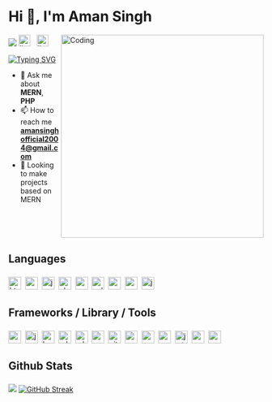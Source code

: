 <h1 align="left">Hi 👋, I'm Aman Singh</h1>
<img align="right" alt="Coding" width="400" src="https://user-images.githubusercontent.com/74038190/212749695-a6817c5a-a794-462b-afca-1b5ce7dd5e63.gif">

[![](https://visitcount.itsvg.in/api?id=AmanSingh470&label=Profile%20Views&color=6&icon=5&pretty=true)](https://visitcount.itsvg.in)
<a href="https://www.linkedin.com/in/aman-singh-a301a8291/"><img src="https://img.shields.io/badge/LinkedIn-black?logo=linkedin&logoColor=white&color=blue" height="23" alt="linkedin logo"  /></a>
<img width="5" />
<a href="https://solo.to/amansingh2004"><img src="https://img.shields.io/badge/Linktree-black?logo=linktree&logoColor=black&color=green" height="23" alt="linktree logo"  /></a>

[![Typing SVG](https://readme-typing-svg.demolab.com?font=Fira+Code&pause=1000&color=580CF7&random=false&width=435&lines=Full+Stack+Developer++%F0%9F%91%A9%E2%80%8D%F0%9F%92%BB;MERN+Stack+)](https://git.io/typing-svg)


- 💬 Ask me about **MERN**, **PHP**
- 📫 How to reach me **amansinghofficial2004@gmail.com**
- 👀 Looking to make projects based on MERN


###

<br clear="both">

<h2 align="left">Languages</h2>

###

<div align="left">
  <img src="https://img.shields.io/badge/HTML-black?logo=html5&color=rgb(5%2C18%2C42)" height="25" alt="html5 logo"  />
  <img width="0" />
  <img src="https://img.shields.io/badge/CSS-black?logo=CSS3&color=rgb(5%2C18%2C42)" height="25" alt="css3 logo"  />
  <img width="0" />
  <img src="https://img.shields.io/badge/JAVASCRIPT-black?logo=javascript&color=rgb(5%2C18%2C42)" height="25" alt="javascript logo"  />
  <img width="0" />
  <img src="https://img.shields.io/badge/PHP-black?logo=php&color=rgb(5%2C18%2C42)" height="25" alt="php logo"  />
  <img width="0" />
  <img src="https://img.shields.io/badge/Language-black?logo=c&color=rgb(5%2C18%2C42)" height="25" alt="c logo"  />
  <img width="0" />
  <img src="https://img.shields.io/badge/Language-black?logo=c%2B%2B&color=rgb(5%2C18%2C42)" height="25" alt="cplusplus logo"  />
  <img width="0" />
  <img src="https://img.shields.io/badge/MYSQL-black?logo=mysql&logoColor=white&color=rgb(5%2C18%2C42)" height="25" alt="mysql logo"  />
  <img width="0" />
  <img src="https://img.shields.io/badge/MONGODB-black?logo=mongodb&color=rgb(5%2C18%2C42)" height="25" alt="mongodb logo"  />
  <img width="0" />
  <img src="https://img.shields.io/badge/JAVA-black?color=rgb(5%2C18%2C42)" height="25" alt="java logo"  />
</div>

###

<h2 align="left">Frameworks / Library / Tools</h2>

###

<div align="left">
  <img src="https://img.shields.io/badge/REACT-black?logo=react&color=rgb(5%2C18%2C42)" height="25" alt="react logo"  />
  <img width="0" />
  <img src="https://img.shields.io/badge/JQUERY-black?logo=jquery&color=rgb(5%2C18%2C42)" height="25" alt="jquery logo"  />
  <img width="0" />
  <img src="https://img.shields.io/badge/BOOTSTRAP-black?logo=bootstrap&color=rgb(5%2C18%2C42)" height="25" alt="bootstrap logo"  />
  <img width="0" />
  <img src="https://img.shields.io/badge/ADOBE_PHOTOSHOP-black?logo=adobephotoshop&color=rgb(5%2C18%2C42)" height="25" alt="adobephotoshop logo"  />
  <img width="0" />
  <img src="https://img.shields.io/badge/ADOBE_ILLUSTRATOR-black?logo=adobeillustrator&color=rgb(5%2C18%2C42)" height="25" alt="adobeillustrator logo"  />
  <img width="0" />
  <img src="https://img.shields.io/badge/POSTMAN-black?logo=postman&color=rgb(5%2C18%2C42)" height="25" alt="postman logo"  />
  <img width="0" />
  <img src="https://img.shields.io/badge/GIT-black?logo=git&color=rgb(5%2C18%2C42)" height="25" alt="git logo"  />
  <img width="0" />
  <img src="https://img.shields.io/badge/REACT_ROUTER-black?logo=reactrouter&color=rgb(5%2C18%2C42)" height="25" alt="react router"  />
  <img width="0" />
  <img src="https://img.shields.io/badge/NPM-black?logo=npm&color=rgb(5%2C18%2C42)" height="25" alt="npm logo"  />
  <img width="0" />
  <img src="https://img.shields.io/badge/NODEJS-black?logo=nodedotjs&color=rgb(5%2C18%2C42)" height="25" alt="node js"  />
  <img width="0" />
  <img src="https://img.shields.io/badge/JWT-black?logo=jsonwebtokens&color=rgb(5%2C18%2C42)" height="25" alt="jwt logo"  />
  <img width="0" />
  <img src="https://img.shields.io/badge/ExpressJs-black?logo=express&color=rgb(5%2C18%2C42)" height="25" alt="express logo"  />
  <img width="0" />
  <img src="https://img.shields.io/badge/VS_CODE-black?logo=visualstudiocode&logoColor=blue&color=rgb(5%2C18%2C42)" height="25" alt="vscode logo"  />
</div>

###

<h2 align="left">Github Stats</h2>

###

<div>
  <img src="https://github-readme-stats.vercel.app/api?username=amansingh470&show_icons=true" />
  <a href="https://git.io/streak-stats"><img src="https://streak-stats.demolab.com?user=AmanSingh470" alt="GitHub Streak" /></a>
</div>

###
